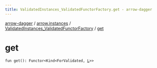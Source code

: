 ```yaml
---
title: ValidatedInstances_ValidatedFunctorFactory.get - arrow-dagger
---
```


[arrow-dagger](../../index.html) / [arrow.instances](../index.html) / [ValidatedInstances_ValidatedFunctorFactory](index.html) / [get](./get.html)

# get

`fun get(): Functor<Kind<ForValidated, `[`L`](index.html#L)`>>`